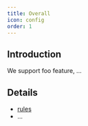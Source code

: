 ```yaml
---
title: Overall
icon: config
order: 1
---
```


## Introduction

We support foo feature, ...

## Details

- [rules](rules.md)
- ...
